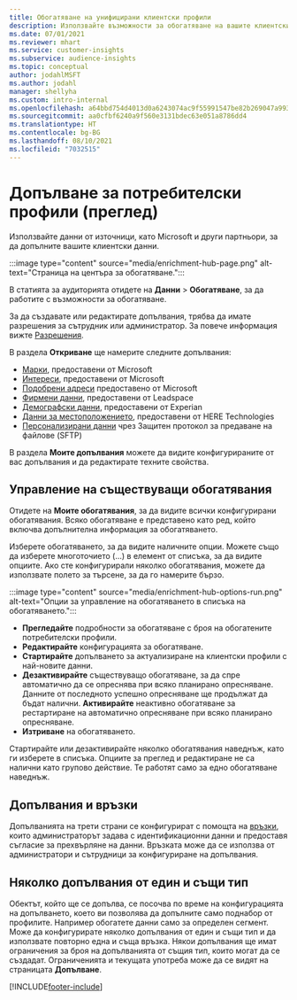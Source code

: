 ```yaml
---
title: Обогатяване на унифицирани клиентски профили
description: Използвайте възможности за обогатяване на вашите клиентски данни.
ms.date: 07/01/2021
ms.reviewer: mhart
ms.service: customer-insights
ms.subservice: audience-insights
ms.topic: conceptual
author: jodahlMSFT
ms.author: jodahl
manager: shellyha
ms.custom: intro-internal
ms.openlocfilehash: a64bbd754d4013d0a6243074ac9f55991547be82b269047a9937b583baf98697
ms.sourcegitcommit: aa0cfbf6240a9f560e3131bdec63e051a8786dd4
ms.translationtype: HT
ms.contentlocale: bg-BG
ms.lasthandoff: 08/10/2021
ms.locfileid: "7032515"
---
```

# <a name="enrichment-for-customer-profiles-preview"></a>Допълване за потребителски профили (преглед)

Използвайте данни от източници, като Microsoft и други партньори, за да допълните вашите клиентски данни.

:::image type="content" source="media/enrichment-hub-page.png" alt-text="Страница на центъра за обогатяване.":::

В статията за аудиторията отидете на **Данни** > **Обогатяване**, за да работите с възможности за обогатяване.  

За да създавате или редактирате допълвания, трябва да имате разрешения за сътрудник или администратор. За повече информация вижте [Разрешения](permissions.md).

В раздела **Откриване** ще намерите следните допълвания:

- [Марки](enrichment-microsoft.md), предоставени от Microsoft
- [Интереси](enrichment-microsoft.md), предоставени от Microsoft
- [Подобрени адреси](enrichment-enhanced-addresses.md) предоставено от Microsoft
- [Фирмени данни](enrichment-leadspace.md), предоставени от Leadspace
- [Демографски данни](enrichment-experian.md), предоставени от Experian
- [Данни за местоположението](enrichment-here.md), предоставени от HERE Technologies
- [Персонализирани данни](enrichment-SFTP-custom-import.md) чрез Защитен протокол за предаване на файлове (SFTP)

В раздела **Моите допълвания** можете да видите конфигурираните от вас допълвания и да редактирате техните свойства.

## <a name="manage-existing-enrichments"></a>Управление на съществуващи обогатявания

Отидете на **Моите обогатявания**, за да видите всички конфигурирани обогатявания. Всяко обогатяване е представено като ред, който включва допълнителна информация за обогатяването.

Изберете обогатяването, за да видите наличните опции. Можете също да изберете многоточието (...) в елемент от списъка, за да видите опциите. Ако сте конфигурирали няколко обогатявания, можете да използвате полето за търсене, за да го намерите бързо.

:::image type="content" source="media/enrichment-hub-options-run.png" alt-text="Опции за управление на обогатяването в списъка на обогатяването.":::

- **Прегледайте** подробности за обогатяване с броя на обогатените потребителски профили.
- **Редактирайте** конфигурацията за обогатяване.
- **Стартирайте** допълването за актуализиране на клиентски профили с най-новите данни.
- **Дезактивирайте** съществуващо обогатяване, за да спре автоматично да се опреснява при всяко планирано опресняване. Данните от последното успешно опресняване ще продължат да бъдат налични. **Активирайте** неактивно обогатяване за рестартиране на автоматично опресняване при всяко планирано опресняване.
- **Изтриване** на обогатяването.

Стартирайте или дезактивирайте няколко обогатявания наведнъж, като ги изберете в списъка. Опциите за преглед и редактиране не са налични като групово действие. Те работят само за едно обогатяване наведнъж.

## <a name="enrichments-and-connections"></a>Допълвания и връзки

Допълванията на трети страни се конфигурират с помощта на [връзки](connections.md), които администраторът задава с идентификационни данни и предоставя съгласие за прехвърляне на данни. Връзката може да се използва от администратори и сътрудници за конфигуриране на допълвания.  

## <a name="multiple-enrichments-of-the-same-type"></a>Няколко допълвания от един и същи тип

Обектът, който ще се допълва, се посочва по време на конфигурацията на допълването, което ви позволява да допълните само поднабор от профилите. Например обогатете данни само за определен сегмент. Може да конфигурирате няколко допълвания от един и същи тип и да използвате повторно една и съща връзка. Някои допълвания ще имат ограничения за броя на допълванията от същия тип, които могат да се създадат. Ограниченията и текущата употреба може да се видят на страницата **Допълване**.

[!INCLUDE[footer-include](../includes/footer-banner.md)]
